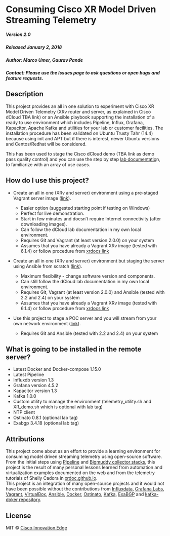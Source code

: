 # Consuming Cisco XR Model Driven Streaming Telemetry

##### Version 2.0
##### Released January 2, 2018
##### Author: Marco Umer, Gaurav Pande
##### Contact: Please use the Issues page to ask questions or open bugs and feature requests.

## Description

This project provides an all in one solution to experiment with Cisco XR Model Driven Telemetry (XRv router and server, as explained in Cisco dCloud TBA link) or an Ansible playbook supporting the installation of a ready to use environment which includes Pipeline, Influx, Grafana, Kapacitor, Apache Kafka and utilities for your lab or customer facilities.
The installation procedure has been validated on Ubuntu Trusty Tahr (14.4) because using init and APT but if there is interest, newer Ubuntu versions and Centos/Redhat will be considered.

This has been used to stage the Cisco dCloud demo (TBA link as demo pass quality control) and you can use the step by step <a href="https://cisco.box.com/v/consuming-XR-telemetry-lab" target="_blank">lab documentatio</a>n, to familiarize with an array of use cases.



## How do I use this project?
 - Create an all in one (XRv and server) environment using a pre-staged Vagrant server image (<a href="guides/all_one_image.md" target="_blank">link</a>).
   - Easier option (suggested starting point if testing on Windows)
   - Perfect for live demonstration.
   - Start in few minutes and doesn’t require Internet connectivity (after downloading images).
   - Can follow the dCloud lab documentation in my own local environment.
   - Requires Git and Vagrant (at least version 2.0.0) on your system
   - Assumes that you have already a Vagrant XRv image (tested with 6.1.4) or follow procedure from <a href="https://xrdocs.github.io/application-hosting/tutorials/iosxr-vagrant-quickstart" target="_blank">xrdocs link</a>

 - Create an all in one (XRv and server) environment but staging the server using Ansible from scratch (<a href="guides/all_one_ansible.md" target="_blank">link</a>).
   - Maximum flexibility - change software version and components.
   - Can still follow the dCloud lab documentation in my own local environment.
   - Requires Git, Vagrant (at least version 2.0.0) and Ansible (tested with 2.2 and 2.4) on your system
   - Assumes that you have already a Vagrant XRv image (tested with 6.1.4) or follow procedure from <a href="https://xrdocs.github.io/application-hosting/tutorials/iosxr-vagrant-quickstart" target="_blank">xrdocs link</a>
   
 - Use this project to stage a POC server and you will stream from your own network environment (<a href="guides/server_ansible.md" target="_blank">link</a>).
   - Requires Git and Ansible (tested with 2.2 and 2.4) on your system

## What is going to be installed in the remote server?
 - Latest Docker and Docker-compose 1.15.0
 - Latest Pipeline
 - Influxdb version 1.3
 - Grafana version 4.5.2
 - Kapacitor version 1.3
 - Kafka 1.0.0
 - Custom utility to manage the environment (telemetry_utility.sh and XR_demo.sh which is optional with lab tag)
 - NTP client
 - Ostinato 0.8.1 (optional lab tag)
 - Exabgp 3.4.18 (optional lab tag)

## Attributions

This project come about as an effort to provide a learning environment for consuming model driven streaming telemetry using open-source software. From the initial steps using [Pipeline]( https://github.com/cisco/bigmuddy-network-telemetry-pipeline) and [Bigmuddy collector stacks]( https://github.com/cisco/bigmuddy-network-telemetry-stacks), this project is the result of many personal lessons learned from automation and virtualization examples documented on the web and from the telemetry tutorials of Shelly Cadora in [xrdoc.github.io](https://xrdocs.github.io/telemetry/tutorials).  
This project is an integration of many open-source projects and it would not have been possible without the contributions from [Influxdata](https://www.influxdata.com), [Grafana Labs](https://grafana.com), [Vagrant]( https://www.vagrantup.com), [VirtualBox]( https://www.virtualbox.org/), [Ansible]( https://www.ansible.com), [Docker](https://www.docker.com), [Ostinato]( https://ostinato.org), [Kafka]( https://kafka.apache.org), [ExaBGP](https://github.com/Exa-Networks/exabgp) and [kafka-doker repository]( https://github.com/wurstmeister/kafka-docker).
 
## License

MIT © [Cisco Innovation Edge](https://github.com/cisco-ie/telemetry-staging-ansible) 
